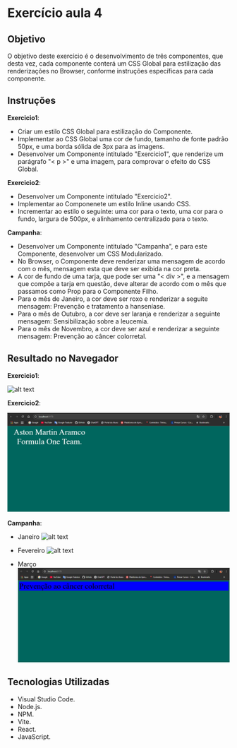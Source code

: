 # Exercício aula 4

## Objetivo

O objetivo deste exercício é o desenvolvimento de três componentes, que desta vez, cada componente conterá um CSS Global para estilização das renderizações no Browser, conforme instruções específicas para cada componente.

## Instruções

**Exercicio1**:
- Criar um estilo CSS Global para estilização do Componente.
- Implementar ao CSS Global uma cor de fundo, tamanho de fonte padrão 50px, e uma borda sólida de 3px para as imagens.
- Desenvolver um Componente intitulado "Exercicio1", que renderize um parágrafo "< p >" e uma imagem, para comprovar o efeito do CSS Global.

**Exercicio2**:
- Desenvolver um Componente intitulado "Exercicio2".
- Implementar ao Componenete um estilo Inline usando CSS.
- Incrementar ao estilo o seguinte: uma cor para o texto, uma cor para o fundo, largura de 500px, e alinhamento centralizado para o texto.

**Campanha**:
- Desenvolver um Componente intitulado "Campanha", e para este Componente, desenvolver um CSS Modularizado.
- No Browser, o Componente deve renderizar uma mensagem de acordo com o mês, mensagem esta que deve ser exibida na cor preta.
- A cor de fundo de uma tarja, que pode ser uma "< div >", e a mensagem que compõe a tarja em questão, deve alterar de acordo com o mês que passamos como Prop para o Componente Filho.
- Para o mês de Janeiro, a cor deve ser roxo e renderizar a seguite mensagem: Prevenção e tratamento a hanseníase.
- Para o mês de Outubro, a cor deve ser laranja e renderizar a seguinte mensagem: Sensibilização sobre a leucemia.
- Para o mês de Novembro, a cor deve ser azul e renderizar a seguinte mensagem: Prevenção ao câncer colorretal.

## Resultado no Navegador

**Exercicio1**:

![alt text](exercicio1.png)

**Exercicio2**:

![alt text](exercicio2.png)

**Campanha**:

- Janeiro
![alt text](campanhajan.png)

- Fevereiro
![alt text](campanhafev.png)

- Março
![alt text](campanhamar.png)


## Tecnologias Utilizadas

- Visual Studio Code.
- Node.js.
- NPM.
- Vite.
- React.
- JavaScript.